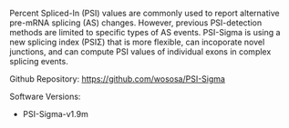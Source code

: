 Percent Spliced-In (PSI) values are commonly used to report alternative pre-mRNA splicing (AS) changes. However, previous PSI-detection methods are limited to specific types of AS events. PSI-Sigma is using a new splicing index (PSIΣ) that is more flexible, can incoporate novel junctions, and can compute PSI values of individual exons in complex splicing events.

Github Repository: https://github.com/wososa/PSI-Sigma

Software Versions:
  * PSI-Sigma-v1.9m